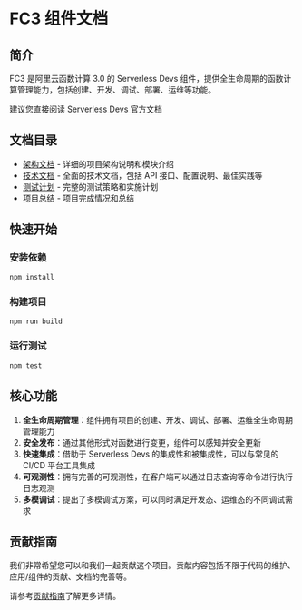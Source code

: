 # FC3 组件文档

## 简介

FC3 是阿里云函数计算 3.0 的 Serverless Devs 组件，提供全生命周期的函数计算管理能力，包括创建、开发、调试、部署、运维等功能。

建议您直接阅读 [Serverless Devs 官方文档](https://manual.serverless-devs.com/user-guide/aliyun/#fc3)

## 文档目录

- [架构文档](./architecture.md) - 详细的项目架构说明和模块介绍
- [技术文档](./technical-documentation.md) - 全面的技术文档，包括 API 接口、配置说明、最佳实践等
- [测试计划](./testing-plan.md) - 完整的测试策略和实施计划
- [项目总结](./project-summary.md) - 项目完成情况和总结

## 快速开始

### 安装依赖

```bash
npm install
```

### 构建项目

```bash
npm run build
```

### 运行测试

```bash
npm test
```

## 核心功能

1. **全生命周期管理**：组件拥有项目的创建、开发、调试、部署、运维全生命周期管理能力
2. **安全发布**：通过其他形式对函数进行变更，组件可以感知并安全更新
3. **快速集成**：借助于 Serverless Devs 的集成性和被集成性，可以与常见的 CI/CD 平台工具集成
4. **可观测性**：拥有完善的可观测性，在客户端可以通过日志查询等命令进行执行日志观测
5. **多模调试**：提出了多模调试方案，可以同时满足开发态、运维态的不同调试需求

## 贡献指南

我们非常希望您可以和我们一起贡献这个项目。贡献内容包括不限于代码的维护、应用/组件的贡献、文档的完善等。

请参考[贡献指南](../CONTRIBUTING.md)了解更多详情。
